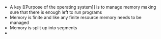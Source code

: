 - A key [[Purpose of the operating system]] is to manage memory making sure that there is enough left to run programs
- Memory is finite and like any finite resource memory needs to be managed
- Memory is split up into segments
- 
